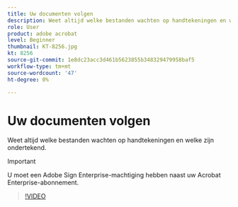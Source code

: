 ```yaml
---
title: Uw documenten volgen
description: Weet altijd welke bestanden wachten op handtekeningen en welke zijn ondertekend
role: User
product: adobe acrobat
level: Beginner
thumbnail: KT-8256.jpg
kt: 8256
source-git-commit: 1e8dc23acc3d461b5623855b348329479958baf5
workflow-type: tm+mt
source-wordcount: '47'
ht-degree: 0%

---
```


# Uw documenten volgen

Weet altijd welke bestanden wachten op handtekeningen en welke zijn ondertekend.

>[!IMPORTANT]
>
>U moet een Adobe Sign Enterprise-machtiging hebben naast uw Acrobat Enterprise-abonnement.

>[!VIDEO](https://video.tv.adobe.com/v/338492?hidetitle=true)
